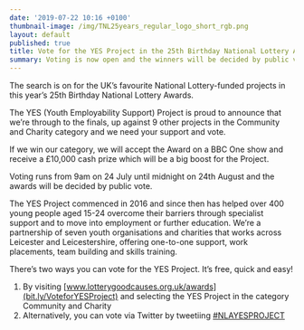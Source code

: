 ```yaml
---
date: '2019-07-22 10:16 +0100'
thumbnail-image: /img/TNL25years_regular_logo_short_rgb.png
layout: default
published: true
title: Vote for the YES Project in the 25th Birthday National Lottery Awards
summary: Voting is now open and the winners will be decided by public vote
---
```



The search is on for the UK’s favourite National Lottery-funded projects in this year’s 25th Birthday National Lottery Awards. 

The YES (Youth Employability Support) Project is proud to announce that we’re through to the finals, up against 9 other projects in the Community and Charity category and we need your support and vote.

If we win our category, we will accept the Award on a BBC One show and receive a £10,000 cash prize which will be a big boost for the Project.

Voting runs from 9am on 24 July until midnight on 24th August and the awards will be decided by public vote.

The YES Project commenced in 2016 and since then has helped over 400 young people aged 15-24 overcome their barriers through specialist support and to move into employment or further education. We’re a partnership of seven youth organisations and charities that works across Leicester and Leicestershire, offering one-to-one support, work placements, team building and skills training. 

There’s two ways you can vote for the YES Project. It’s free, quick and easy!

1. By visiting [www.lotterygoodcauses.org.uk/awards](bit.ly/VoteforYESProject) and selecting the YES Project in the  category Community and Charity
2. Alternatively, you can vote via Twitter by tweetiing <a href="https://twitter.com/intent/tweet?text=I would like to vote for the YES Project Leicester %23NLAYESProject">#NLAYESPROJECT</a>
